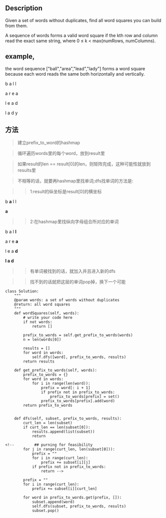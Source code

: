 ## Description
Given a set of words without duplicates, find all word squares you can build from them.

A sequence of words forms a valid word square if the kth row and column read the exact same string, where 0 ≤ k < max(numRows, numColumns).

## example, 

the word sequence ["ball","area","lead","lady"] forms a word square because each word reads the same both horizontally and vertically.

b a l l

a r e a

l e a d

l a d y

## 方法
> 建立prefix_to_word的hashmap

> 循环遍历words里的每个word，放到result里

> 如果result的len == result[0]的len，则矩阵完成，这种可能性就放到results里

> 不相等的话，就要再hashmap里找单词;dfs找单词的方法是:

> >1:result的纵坐标是result[0]的横坐标

b **a** l l

**a** 

   
> >2:在hashmap里找纵向字母组合所对应的单词

b a l **l**

a r e **a**

l e a **d**

**l a d**
> >有单词被找到的话，就加入并且进入新的dfs

> >找不到的话就把这层的单词pop掉，换下一个可能

```
class Solution:
    """
    @param words: a set of words without duplicates
    @return: all word squares
    """
    def wordSquares(self, words):
        # write your code here
        if not words:
            return []

        prefix_to_words = self.get_prefix_to_words(words)
        n = len(words[0])

        results = []
        for word in words:
            self.dfs([word], prefix_to_words, results)
        return results

    def get_prefix_to_words(self, words):
        prefix_to_words = {}
        for word in words:
            for i in range(len(word)):
                prefix = word[: i + 1]
                if prefix not in prefix_to_words:
                    prefix_to_words[prefix] = set()
                prefix_to_words[prefix].add(word)
        return prefix_to_words


    def dfs(self, subset, prefix_to_words, results):
        curt_len = len(subset)
        if curt_len == len(subset[0]):
            results.append(list(subset))
            return 
            
<!--         ## purning for feasibility
        for j in range(curt_len, len(subset[0])):
            prefix = ""
            for i in range(curt_len):
                prefix += subset[i][j]
            if prefix not in prefix_to_words:
                return -->

        prefix = ""
        for i in range(curt_len):
            prefix += subset[i][curt_len]

        for word in prefix_to_words.get(prefix, []):
            subset.append(word)
            self.dfs(subset, prefix_to_words, results)
            subset.pop()
```
